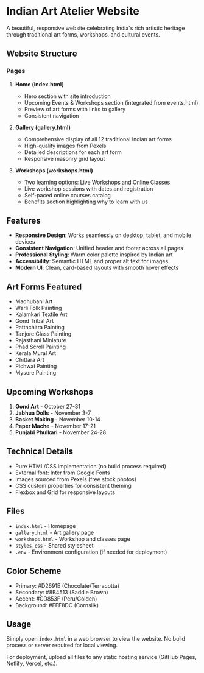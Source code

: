 # Indian Art Atelier Website

A beautiful, responsive website celebrating India's rich artistic heritage through traditional art forms, workshops, and cultural events.

## Website Structure

### Pages

1. **Home (index.html)**
   - Hero section with site introduction
   - Upcoming Events & Workshops section (integrated from events.html)
   - Preview of art forms with links to gallery
   - Consistent navigation

2. **Gallery (gallery.html)**
   - Comprehensive display of all 12 traditional Indian art forms
   - High-quality images from Pexels
   - Detailed descriptions for each art form
   - Responsive masonry grid layout

3. **Workshops (workshops.html)**
   - Two learning options: Live Workshops and Online Classes
   - Live workshop sessions with dates and registration
   - Self-paced online courses catalog
   - Benefits section highlighting why to learn with us

## Features

- **Responsive Design**: Works seamlessly on desktop, tablet, and mobile devices
- **Consistent Navigation**: Unified header and footer across all pages
- **Professional Styling**: Warm color palette inspired by Indian art
- **Accessibility**: Semantic HTML and proper alt text for images
- **Modern UI**: Clean, card-based layouts with smooth hover effects

## Art Forms Featured

- Madhubani Art
- Warli Folk Painting
- Kalamkari Textile Art
- Gond Tribal Art
- Pattachitra Painting
- Tanjore Glass Painting
- Rajasthani Miniature
- Phad Scroll Painting
- Kerala Mural Art
- Chittara Art
- Pichwai Painting
- Mysore Painting

## Upcoming Workshops

1. **Gond Art** - October 27-31
2. **Jabhua Dolls** - November 3-7
3. **Basket Making** - November 10-14
4. **Paper Mache** - November 17-21
5. **Punjabi Phulkari** - November 24-28

## Technical Details

- Pure HTML/CSS implementation (no build process required)
- External font: Inter from Google Fonts
- Images sourced from Pexels (free stock photos)
- CSS custom properties for consistent theming
- Flexbox and Grid for responsive layouts

## Files

- `index.html` - Homepage
- `gallery.html` - Art gallery page
- `workshops.html` - Workshop and classes page
- `styles.css` - Shared stylesheet
- `.env` - Environment configuration (if needed for deployment)

## Color Scheme

- Primary: #D2691E (Chocolate/Terracotta)
- Secondary: #8B4513 (Saddle Brown)
- Accent: #CD853F (Peru/Golden)
- Background: #FFF8DC (Cornsilk)

## Usage

Simply open `index.html` in a web browser to view the website. No build process or server required for local viewing.

For deployment, upload all files to any static hosting service (GitHub Pages, Netlify, Vercel, etc.).
